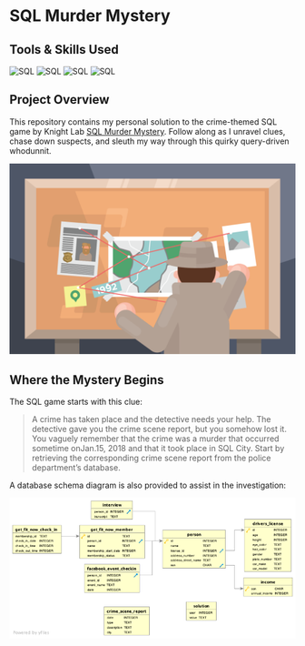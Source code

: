 # SQL Murder Mystery

## Tools & Skills Used

![SQL](https://img.shields.io/badge/SQL-Query%20Logic-%233298DA)
![SQL](https://img.shields.io/badge/SQL-JOINs-%233298DA)
![SQL](https://img.shields.io/badge/SQL-Data%20Investigation-%233298DA)
![SQL](https://img.shields.io/badge/SQL-Relational%20Database-%233298DA)

## Project Overview

This repository contains my personal solution to the crime-themed SQL game by Knight Lab [SQL Murder Mystery](https://mystery.knightlab.com/). Follow along as I unravel clues, chase down suspects, and sleuth my way through this quirky query-driven whodunnit.

![Knighlab SQL Murder Mystery Illustration](/knightlab-illustration.png)

## Where the Mystery Begins

The SQL game starts with this clue:

> A crime has taken place and the detective needs your help. The detective gave you the crime scene report, but you somehow lost it. You vaguely remember that the crime was a ​murder​ that occurred sometime on ​Jan.15, 2018​ and that it took place in ​SQL City​. Start by retrieving the corresponding crime scene report from the police department’s database.

A database schema diagram is also provided to assist in the investigation:

![SQL Murder Mystery Database Schema](/knightlab-database-schema.png)
